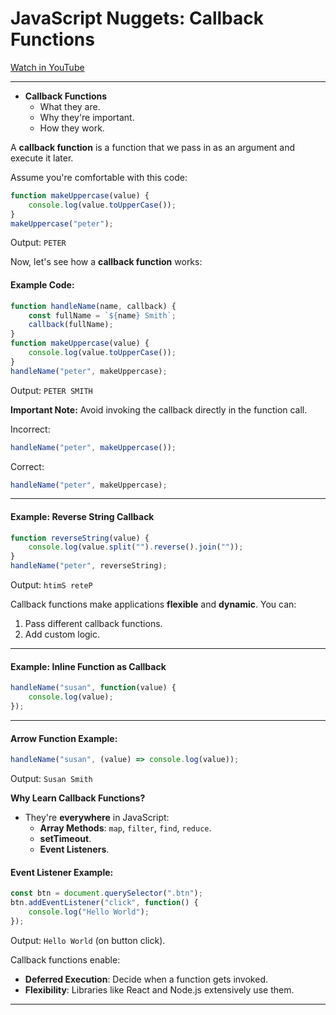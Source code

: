 
# JavaScript Nuggets: Callback Functions

[Watch in YouTube](https://www.youtube.com/watch?v=GWq0XETTOTk)

---

- **Callback Functions**
  - What they are.
  - Why they're important.
  - How they work.

A **callback function** is a function that we pass in as an argument and execute it later.

Assume you're comfortable with this code:

```javascript
function makeUppercase(value) {
    console.log(value.toUpperCase());
}
makeUppercase("peter");
```

Output: `PETER`

Now, let's see how a **callback function** works:

#### Example Code:

```javascript
function handleName(name, callback) {
    const fullName = `${name} Smith`;
    callback(fullName);
}
function makeUppercase(value) {
    console.log(value.toUpperCase());
}
handleName("peter", makeUppercase);
```

Output: `PETER SMITH`

**Important Note:** Avoid invoking the callback directly in the function call.

Incorrect:

```javascript
handleName("peter", makeUppercase());
```

Correct:

```javascript
handleName("peter", makeUppercase);
```
-----

#### Example: Reverse String Callback

```javascript
function reverseString(value) {
    console.log(value.split("").reverse().join(""));
}
handleName("peter", reverseString);
```

Output: `htimS reteP`

Callback functions make applications **flexible** and **dynamic**. You can:

1. Pass different callback functions.
2. Add custom logic.

----

#### Example: Inline Function as Callback

```javascript
handleName("susan", function(value) {
    console.log(value);
});
```
----

#### Arrow Function Example:

```javascript
handleName("susan", (value) => console.log(value));
```

Output: `Susan Smith`

**Why Learn Callback Functions?**

- They're **everywhere** in JavaScript:
  - **Array Methods**: `map`, `filter`, `find`, `reduce`.
  - **setTimeout**.
  - **Event Listeners**.

#### Event Listener Example:

```javascript
const btn = document.querySelector(".btn");
btn.addEventListener("click", function() {
    console.log("Hello World");
});
```

Output: `Hello World` (on button click).

Callback functions enable:

- **Deferred Execution**: Decide when a function gets invoked.
- **Flexibility**: Libraries like React and Node.js extensively use them.

---

